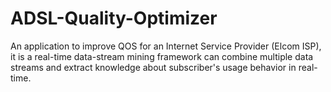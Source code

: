 # ADSL-Quality-Optimizer
An application to improve QOS for an Internet Service Provider (Elcom ISP), it is a real-time data-stream mining framework can combine multiple data streams and extract knowledge about subscriber's usage behavior in real-time.

